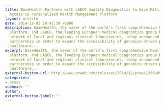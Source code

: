 ```yaml
---
title: BaseHealth Partners with LABCO Quality Diagnostics to Give Millions of Users
  Access to Personalized Health Management Platform
layout: article
date: 2014-12-02 14:41:39 +0000
description: BaseHealth, the maker of the world’s first comprehensive health management
  platform, and LABCO, the leading European medical diagnostics group based on a unique
  network of local and regional clinical laboratories, today announced a strategic
  partnership in order to expand the accessibility of genomics-driven personalized
  healthcare...
excerpt: BaseHealth, the maker of the world’s first comprehensive health management
  platform, and LABCO, the leading European medical diagnostics group based on a unique
  network of local and regional clinical laboratories, today announced a strategic
  partnership in order to expand the accessibility of genomics-driven personalized
  healthcare...
external-button-url: http://www.prweb.com/releases/2014/12/prweb12364090.htm
categories:
- press
subhead: ''
author: ''
external-button-label: ''
---
```


